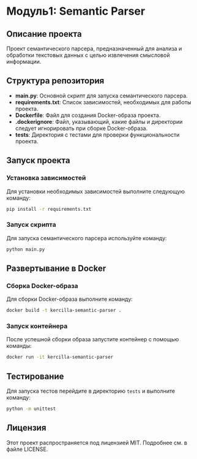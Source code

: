 # Модуль1: Semantic Parser

## Описание проекта

Проект семантического парсера, предназначенный для анализа и обработки текстовых данных с целью извлечения смысловой информации.

## Структура репозитория

- **main.py**: Основной скрипт для запуска семантического парсера.
- **requirements.txt**: Список зависимостей, необходимых для работы проекта.
- **Dockerfile**: Файл для создания Docker-образа проекта.
- **.dockerignore**: Файл, указывающий, какие файлы и директории следует игнорировать при сборке Docker-образа.
- **tests**: Директория с тестами для проверки функциональности проекта.

## Запуск проекта

### Установка зависимостей

Для установки необходимых зависимостей выполните следующую команду:

```bash
pip install -r requirements.txt
```

### Запуск скрипта

Для запуска семантического парсера используйте команду:

```bash
python main.py
```

## Развертывание в Docker

### Сборка Docker-образа

Для сборки Docker-образа выполните команду:

```bash
docker build -t kercilla-semantic-parser .
```

### Запуск контейнера

После успешной сборки образа запустите контейнер с помощью команды:

```bash
docker run -it kercilla-semantic-parser
```

## Тестирование

Для запуска тестов перейдите в директорию `tests` и выполните команду:

```bash
python -m unittest
```
## Лицензия

Этот проект распространяется под лицензией MIT. Подробнее см. в файле LICENSE.

